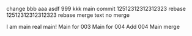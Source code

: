 change
bbb
aaa
asdf
999
kkk
main commit
12512312312312323 rebase
12512312312312323 rebase
merge text
no merge

I am main
real main!
Main for 003
Main for 004
Add 004
Main merge
